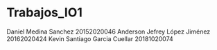 # Trabajos_IO1

Daniel Medina Sanchez 20152020046
Anderson Jefrey López Jiménez 20162020424
Kevin Santiago Garcia Cuellar 20181020074
